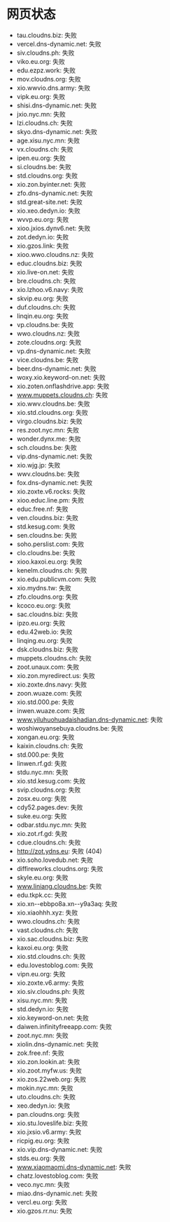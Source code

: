 # 网页状态
- tau.cloudns.biz: 失败
- vercel.dns-dynamic.net: 失败
- siv.cloudns.ph: 失败
- viko.eu.org: 失败
- edu.ezpz.work: 失败
- mov.cloudns.org: 失败
- xio.wwvio.dns.army: 失败
- vipk.eu.org: 失败
- shisi.dns-dynamic.net: 失败
- jxio.nyc.mn: 失败
- lzi.cloudns.ch: 失败
- skyo.dns-dynamic.net: 失败
- age.xisu.nyc.mn: 失败
- vx.cloudns.ch: 失败
- ipen.eu.org: 失败
- si.cloudns.be: 失败
- std.cloudns.org: 失败
- xio.zon.byinter.net: 失败
- zfo.dns-dynamic.net: 失败
- std.great-site.net: 失败
- xio.xeo.dedyn.io: 失败
- wvvp.eu.org: 失败
- xioo.jxios.dynv6.net: 失败
- zot.dedyn.io: 失败
- xio.gzos.link: 失败
- xioo.wwo.cloudns.nz: 失败
- educ.cloudns.biz: 失败
- xio.live-on.net: 失败
- bre.cloudns.ch: 失败
- xio.lzhoo.v6.navy: 失败
- skvip.eu.org: 失败
- duf.cloudns.ch: 失败
- linqin.eu.org: 失败
- vp.cloudns.be: 失败
- wwo.cloudns.nz: 失败
- zote.cloudns.org: 失败
- vp.dns-dynamic.net: 失败
- vice.cloudns.be: 失败
- beer.dns-dynamic.net: 失败
- woxy.xio.keyword-on.net: 失败
- xio.zoten.onflashdrive.app: 失败
- www.muppets.cloudns.ch: 失败
- xio.wwv.cloudns.be: 失败
- xio.std.cloudns.org: 失败
- virgo.cloudns.biz: 失败
- res.zoot.nyc.mn: 失败
- wonder.dynx.me: 失败
- sch.cloudns.be: 失败
- vip.dns-dynamic.net: 失败
- xio.wjg.jp: 失败
- wwv.cloudns.be: 失败
- fox.dns-dynamic.net: 失败
- xio.zoxte.v6.rocks: 失败
- xioo.educ.line.pm: 失败
- educ.free.nf: 失败
- ven.cloudns.biz: 失败
- std.kesug.com: 失败
- sen.cloudns.be: 失败
- soho.perslist.com: 失败
- clo.cloudns.be: 失败
- xioo.kaxoi.eu.org: 失败
- kenelm.cloudns.ch: 失败
- xio.edu.publicvm.com: 失败
- xio.mydns.tw: 失败
- zfo.cloudns.org: 失败
- kcoco.eu.org: 失败
- sac.cloudns.biz: 失败
- ipzo.eu.org: 失败
- edu.42web.io: 失败
- linqing.eu.org: 失败
- dsk.cloudns.biz: 失败
- muppets.cloudns.ch: 失败
- zoot.unaux.com: 失败
- xio.zon.myredirect.us: 失败
- xio.zoxte.dns.navy: 失败
- zoon.wuaze.com: 失败
- xio.std.000.pe: 失败
- inwen.wuaze.com: 失败
- www.yiluhuohuadaishadian.dns-dynamic.net: 失败
- woshiwoyansebuya.cloudns.be: 失败
- xongan.eu.org: 失败
- kaixin.cloudns.ch: 失败
- std.000.pe: 失败
- linwen.rf.gd: 失败
- stdu.nyc.mn: 失败
- xio.std.kesug.com: 失败
- svip.cloudns.org: 失败
- zosx.eu.org: 失败
- cdy52.pages.dev: 失败
- suke.eu.org: 失败
- odbar.stdu.nyc.mn: 失败
- xio.zot.rf.gd: 失败
- cdue.cloudns.ch: 失败
- http://zot.ydns.eu: 失败 (404)
- xio.soho.lovedub.net: 失败
- diffireworks.cloudns.org: 失败
- skyle.eu.org: 失败
- www.liniang.cloudns.be: 失败
- edu.tkpk.cc: 失败
- xio.xn--ebbpo8a.xn--y9a3aq: 失败
- xio.xiaohhh.xyz: 失败
- wwo.cloudns.ch: 失败
- vast.cloudns.ch: 失败
- xio.sac.cloudns.biz: 失败
- kaxoi.eu.org: 失败
- xio.std.cloudns.ch: 失败
- edu.lovestoblog.com: 失败
- vipn.eu.org: 失败
- xio.zoxte.v6.army: 失败
- xio.siv.cloudns.ph: 失败
- xisu.nyc.mn: 失败
- std.dedyn.io: 失败
- xio.keyword-on.net: 失败
- daiwen.infinityfreeapp.com: 失败
- zoot.nyc.mn: 失败
- xiolin.dns-dynamic.net: 失败
- zok.free.nf: 失败
- xio.zon.lookin.at: 失败
- xio.zoot.myfw.us: 失败
- xio.zos.22web.org: 失败
- mokin.nyc.mn: 失败
- uto.cloudns.ch: 失败
- xeo.dedyn.io: 失败
- pan.cloudns.org: 失败
- xio.stu.loveslife.biz: 失败
- xio.jxsio.v6.army: 失败
- ricpig.eu.org: 失败
- xio.vip.dns-dynamic.net: 失败
- stds.eu.org: 失败
- www.xiaomaomi.dns-dynamic.net: 失败
- chatz.lovestoblog.com: 失败
- veco.nyc.mn: 失败
- miao.dns-dynamic.net: 失败
- vercl.eu.org: 失败
- xio.gzos.rr.nu: 失败
